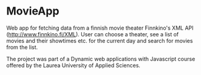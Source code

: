 # MovieApp
Web app for fetching data from a finnish movie theater Finnkino's XML API (http://www.finnkino.fi/XML). User can choose a theater, see a list of movies and their showtimes etc. for the current day and search for movies from the list.

The project was part of a Dynamic web applications with Javascript course offered by the Laurea University of Applied Sciences.

